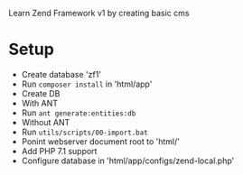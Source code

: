 Learn Zend Framework v1 by creating basic cms

# Setup

* Create database 'zf1'
* Run `composer install` in 'html/app'
* Create DB
 * With ANT
  * Run `ant generate:entities:db`
 * Without ANT
  * Run `utils/scripts/00-import.bat`
* Ponint webserver document root to 'html/'
* Add PHP 7.1 support
* Configure database in 'html/app/configs/zend-local.php'
